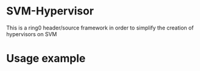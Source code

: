 # SVM-Hypervisor
This is a ring0 header/source framework in order to simplify the creation of hypervisors on SVM
# Usage example

